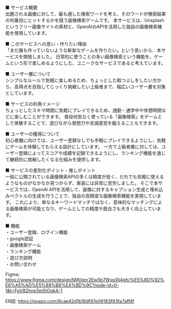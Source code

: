 ■ サービス概要  
出題される画像に対して、最も適した検索ワードを考え、そのワードが検索結果の何番目にヒットするかを競う画像検索ゲームです。
本サービスは、Unsplashというフリー画像サイトの素材と、OpenAIのAPIを活用した独自の画像検索機能を使用しています。

■ このサービスへの思い・作りたい理由  
「まだ誰も作っていないような斬新なゲームを作りたい」という思いから、本サービスを開発しました。
日常的に使うことの多い画像検索という機能を、ゲームという形で楽しめるようにした、ユニークなサービスであると考えています。

■ ユーザー層について  
シンプルなルールで気軽に楽しめるため、ちょっとした暇つぶしをしたい方から、高得点を目指してじっくり挑戦したい上級者まで、幅広いユーザー層を対象としています。

■ サービスの利用イメージ  
ちょっとしたスキマ時間に気軽にプレイできるため、通勤・通学中や休憩時間などに楽しむことができます。
普段何気なく使っている「画像検索」をゲームとして体験することで、遊びながら発想力や言語感覚を鍛えることもできます。

■ ユーザーの獲得について  
初心者層に向けては、ユーザー登録なしでも手軽にプレイできるようにし、気軽にゲームを体験してもらえる設計にしています。
一方で上級者層に対しては、ユーザー登録によってスコアや成績を記録できるようにし、ランキング機能を通じて継続的に挑戦したくなる仕組みを提供します。

■ サービスの差別化ポイント・推しポイント  
一般に公開されている画像検索APIの多くは精度が低く、だれでも気軽に使えるようなものがなかなか見つからず、実装には非常に苦労しました。
そこで本サービスでは、OpenAI APIを活用して、画像に対するキャプション生成と埋め込みベクトルの生成を行うことで、独自の高精度な画像検索機能を実現しています。
これにより、単なるキーワードマッチではなく、意味的なマッチングによる画像検索が可能となり、ゲームとしての精度や面白さも大きく向上しています。

■ 機能    
・ユーザー登録、ログイン機能  
・google認証    
・画像検索ゲーム  
・ランキング機能  
・遊び方説明  
・お問い合わせ   

Figma: https://www.figma.com/design/MjKIqnr2Ew5b7Wxq3Ij4gh/%E5%8D%92%E6%A5%AD%E5%88%B6%E4%BD%9C?node-id=0-1&t=FgV82hne3m5tOgkA-1

ER図: https://gyazo.com/6cae42d1b19df97e09183f93fa7aff4f
